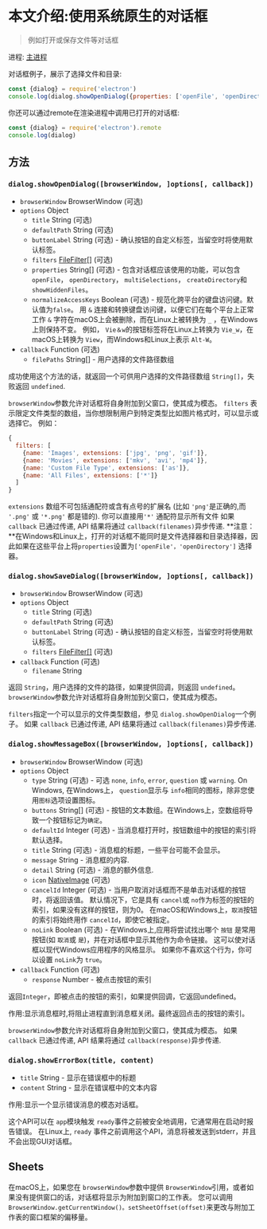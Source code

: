 # 本文介绍:使用系统原生的对话框

> 例如打开或保存文件等对话框

进程: [主进程](../glossary.md#main-process) 

对话框例子，展示了选择文件和目录:
```javascript
const {dialog} = require('electron')
console.log(dialog.showOpenDialog({properties: ['openFile', 'openDirectory', 'multiSelections']}))
```

你还可以通过remote在渲染进程中调用已打开的对话框:
```javascript
const {dialog} = require('electron').remote
console.log(dialog)
```

## 方法

### `dialog.showOpenDialog([browserWindow, ]options[, callback])`

* `browserWindow` BrowserWindow (可选)
* `options` Object
  * `title` String (可选)
  * `defaultPath` String (可选)
  * `buttonLabel` String (可选) - 确认按钮的自定义标签，当留空时将使用默认标签。
  * `filters` [FileFilter[]](structures/file-filter.md) (可选)
  * `properties` String[] (可选) - 包含对话框应该使用的功能，可以包含 `openFile`， `openDirectory`， `multiSelections`， `createDirectory`和 `showHiddenFiles`。
  * `normalizeAccessKeys` Boolean (可选) - 规范化跨平台的键盘访问键。默认值为`false`。
    用 `&` 连接和转换键盘访问键，以便它们在每个平台上正常工作
    `&` 字符在macOS上会被删除，而在Linux上被转换为  `_` ，在Windows上则保持不变。
    例如， `Vie＆w`的按钮标签将在Linux上转换为 `Vie_w`，在macOS上转换为 `View`，而Windows和Linux上表示 `Alt-W`。
* `callback` Function (可选)
  * `filePaths` String[] - 用户选择的文件路径数组

成功使用这个方法的话，就返回一个可供用户选择的文件路径数组 `String[]`，失败返回 `undefined`.

 `browserWindow`参数允许对话框将自身附加到父窗口，使其成为模态。
 `filters` 表示限定文件类型的数组，当你想限制用户到特定类型比如图片格式时，可以显示或选择它。
 例如：
```javascript
{
  filters: [
    {name: 'Images', extensions: ['jpg', 'png', 'gif']},
    {name: 'Movies', extensions: ['mkv', 'avi', 'mp4']},
    {name: 'Custom File Type', extensions: ['as']},
    {name: 'All Files', extensions: ['*']}
  ]
}
```
 `extensions` 数组不可包括通配符或含有点号的扩展名 (比如 `'png'`是正确的,而 `'.png'` 或 `'*.png'` 都是错的). 
 你可以直接用`'*'` 通配符显示所有文件
如果 `callback` 已通过传递,  API 结果将通过 `callback(filenames)`异步传递.
 **注意：**在Windows和Linux上，打开的对话框不能同时是文件选择器和目录选择器，因此如果在这些平台上将`properties`设置为`['openFile'，'openDirectory']` 选择器。

### `dialog.showSaveDialog([browserWindow, ]options[, callback])`

* `browserWindow` BrowserWindow (可选)
* `options` Object
  * `title` String (可选)
  * `defaultPath` String (可选)
  * `buttonLabel` String (可选) - 确认按钮的自定义标签，当留空时将使用默认标签。
  * `filters` [FileFilter[]](structures/file-filter.md) (可选)
* `callback` Function (可选)
  * `filename` String

返回 `String`，用户选择的文件的路径，如果提供回调，则返回 `undefined`。
 `browserWindow`参数允许对话框将自身附加到父窗口，使其成为模态。
 
 `filters`指定一个可以显示的文件类型数组，参见 `dialog.showOpenDialog`一个例子。
如果 `callback` 已通过传递,  API 结果将通过 `callback(filenames)`异步传递.

### `dialog.showMessageBox([browserWindow, ]options[, callback])`

* `browserWindow` BrowserWindow (可选)
* `options` Object
  * `type` String (可选) - 可选 ``none``, ``info``, ``error``, ``question`` 或
  ``warning``. On Windows, 在Windows上， ``question``显示与 ``info``相同的图标，除非您使用`图标`选项设置图标。
  * `buttons` String[] (可选) - 按钮的文本数组。在Windows上，空数组将导致一个按钮标记为``确定``。
  * `defaultId` Integer (可选) - 当消息框打开时，按钮数组中的按钮的索引将默认选择。
  * `title` String (可选) - 消息框的标题，一些平台可能不会显示。
  * `message` String - 消息框的内容.
  * `detail` String (可选) - 消息的额外信息.
  * `icon` [NativeImage](native-image.md) (可选)
  * `cancelId` Integer (可选) - 当用户取消对话框而不是单击对话框的按钮时，将返回该值。
    默认情况下，它是具有 ``cancel``或 ``no``作为标签的按钮的索引，如果没有这样的按钮，则为0。
    在macOS和Windows上，``取消``按钮的索引将始终用作 `cancelId`，即使它被指定。
  * `noLink` Boolean (可选) - 在Windows上,应用将尝试找出哪个 `按钮` 是常用按钮(如 ``取消``或 ``是``)，并在对话框中显示其他作为命令链接。
    这可以使对话框以现代Windows应用程序的风格显示。
    如果你不喜欢这个行为，你可以设置 `noLink`为 `true`。
* `callback` Function (可选)
  * `response` Number - 被点击按钮的索引

返回`Integer`，即被点击的按钮的索引，如果提供回调，它返回undefined。

作用:显示消息框时,将阻止进程直到消息框关闭。最终返回点击的按钮的索引。

`browserWindow`参数允许对话框将自身附加到父窗口，使其成为模态。
如果 `callback` 已通过传递,  API 结果将通过 `callback(response)`异步传递.


### `dialog.showErrorBox(title, content)`

* `title` String - 显示在错误框中的标题
* `content` String - 显示在错误框中的文本内容

作用:显示一个显示错误消息的模态对话框。

这个API可以在 `app`模块触发 `ready`事件之前被安全地调用，它通常用在启动时报告错误。
在Linux上, `ready` 事件之前调用这个API，消息将被发送到stderr，并且不会出现GUI对话框。

## Sheets

在macOS上，如果您在 `browserWindow`参数中提供 `BrowserWindow`引用，或者如果没有提供窗口的话，对话框将显示为附加到窗口的工作表。
您可以调用 `BrowserWindow.getCurrentWindow()。setSheetOffset(offset)`来更改与附加工作表的窗口框架的偏移量。